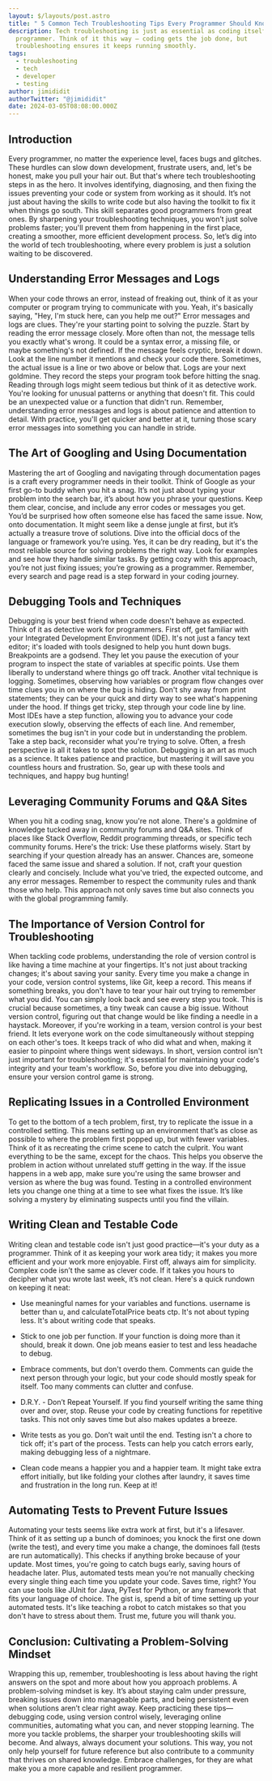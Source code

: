 ```yaml
---
layout: $/layouts/post.astro
title: " 5 Common Tech Troubleshooting Tips Every Programmer Should Know"
description: Tech troubleshooting is just as essential as coding itself for any
  programmer. Think of it this way – coding gets the job done, but
  troubleshooting ensures it keeps running smoothly.
tags:
  - troubleshooting
  - tech
  - developer
  - testing
author: jimididit
authorTwitter: "@jimididit"
date: 2024-03-05T08:08:00.000Z
---
```

## Introduction
Every programmer, no matter the experience level, faces bugs and glitches. These hurdles can slow down development, frustrate users, and, let's be honest, make you pull your hair out. But that's where tech troubleshooting steps in as the hero. It involves identifying, diagnosing, and then fixing the issues preventing your code or system from working as it should. It’s not just about having the skills to write code but also having the toolkit to fix it when things go south. This skill separates good programmers from great ones. By sharpening your troubleshooting techniques, you won’t just solve problems faster; you'll prevent them from happening in the first place, creating a smoother, more efficient development process. So, let’s dig into the world of tech troubleshooting, where every problem is just a solution waiting to be discovered.







## Understanding Error Messages and Logs

When your code throws an error, instead of freaking out, think of it as your computer or program trying to communicate with you. Yeah, it's basically saying, "Hey, I'm stuck here, can you help me out?" Error messages and logs are clues. They're your starting point to solving the puzzle. Start by reading the error message closely. More often than not, the message tells you exactly what's wrong. It could be a syntax error, a missing file, or maybe something's not defined. If the message feels cryptic, break it down. Look at the line number it mentions and check your code there. Sometimes, the actual issue is a line or two above or below that. Logs are your next goldmine. They record the steps your program took before hitting the snag. Reading through logs might seem tedious but think of it as detective work. You're looking for unusual patterns or anything that doesn't fit. This could be an unexpected value or a function that didn't run. Remember, understanding error messages and logs is about patience and attention to detail. With practice, you'll get quicker and better at it, turning those scary error messages into something you can handle in stride.

## The Art of Googling and Using Documentation

Mastering the art of Googling and navigating through documentation pages is a craft every programmer needs in their toolkit. Think of Google as your first go-to buddy when you hit a snag. It’s not just about typing your problem into the search bar, it’s about how you phrase your questions. Keep them clear, concise, and include any error codes or messages you get. You’d be surprised how often someone else has faced the same issue. Now, onto documentation. It might seem like a dense jungle at first, but it’s actually a treasure trove of solutions. Dive into the official docs of the language or framework you’re using. Yes, it can be dry reading, but it's the most reliable source for solving problems the right way. Look for examples and see how they handle similar tasks. By getting cozy with this approach, you’re not just fixing issues; you’re growing as a programmer. Remember, every search and page read is a step forward in your coding journey.

## Debugging Tools and Techniques

Debugging is your best friend when code doesn't behave as expected. Think of it as detective work for programmers. First off, get familiar with your Integrated Development Environment (IDE). It's not just a fancy text editor; it's loaded with tools designed to help you hunt down bugs. Breakpoints are a godsend. They let you pause the execution of your program to inspect the state of variables at specific points. Use them liberally to understand where things go off track. Another vital technique is logging. Sometimes, observing how variables or program flow changes over time clues you in on where the bug is hiding. Don't shy away from print statements; they can be your quick and dirty way to see what's happening under the hood. If things get tricky, step through your code line by line. Most IDEs have a step function, allowing you to advance your code execution slowly, observing the effects of each line. And remember, sometimes the bug isn't in your code but in understanding the problem. Take a step back, reconsider what you're trying to solve. Often, a fresh perspective is all it takes to spot the solution. Debugging is an art as much as a science. It takes patience and practice, but mastering it will save you countless hours and frustration. So, gear up with these tools and techniques, and happy bug hunting!

## Leveraging Community Forums and Q&A Sites

When you hit a coding snag, know you're not alone. There's a goldmine of knowledge tucked away in community forums and Q&A sites. Think of places like Stack Overflow, Reddit programming threads, or specific tech community forums. Here's the trick: Use these platforms wisely. Start by searching if your question already has an answer. Chances are, someone faced the same issue and shared a solution. If not, craft your question clearly and concisely. Include what you've tried, the expected outcome, and any error messages. Remember to respect the community rules and thank those who help. This approach not only saves time but also connects you with the global programming family.

## The Importance of Version Control for Troubleshooting

When tackling code problems, understanding the role of version control is like having a time machine at your fingertips. It's not just about tracking changes; it's about saving your sanity. Every time you make a change in your code, version control systems, like Git, keep a record. This means if something breaks, you don't have to tear your hair out trying to remember what you did. You can simply look back and see every step you took. This is crucial because sometimes, a tiny tweak can cause a big issue. Without version control, figuring out that change would be like finding a needle in a haystack. Moreover, if you're working in a team, version control is your best friend. It lets everyone work on the code simultaneously without stepping on each other's toes. It keeps track of who did what and when, making it easier to pinpoint where things went sideways. In short, version control isn't just important for troubleshooting; it's essential for maintaining your code's integrity and your team's workflow. So, before you dive into debugging, ensure your version control game is strong.

## Replicating Issues in a Controlled Environment

To get to the bottom of a tech problem, first, try to replicate the issue in a controlled setting. This means setting up an environment that’s as close as possible to where the problem first popped up, but with fewer variables. Think of it as recreating the crime scene to catch the culprit. You want everything to be the same, except for the chaos. This helps you observe the problem in action without unrelated stuff getting in the way. If the issue happens in a web app, make sure you're using the same browser and version as where the bug was found. Testing in a controlled environment lets you change one thing at a time to see what fixes the issue. It’s like solving a mystery by eliminating suspects until you find the villain.

## Writing Clean and Testable Code

Writing clean and testable code isn't just good practice—it's your duty as a programmer. Think of it as keeping your work area tidy; it makes you more efficient and your work more enjoyable. First off, always aim for simplicity. Complex code isn’t the same as clever code. If it takes you hours to decipher what you wrote last week, it’s not clean. Here's a quick rundown on keeping it neat:

- Use meaningful names for your variables and functions. username is better than u, and calculateTotalPrice beats ctp. It's not about typing less. It's about writing code that speaks.

- Stick to one job per function. If your function is doing more than it should, break it down. One job means easier to test and less headache to debug.

- Embrace comments, but don't overdo them. Comments can guide the next person through your logic, but your code should mostly speak for itself. Too many comments can clutter and confuse.

- D.R.Y. - Don’t Repeat Yourself. If you find yourself writing the same thing over and over, stop. Reuse your code by creating functions for repetitive tasks. This not only saves time but also makes updates a breeze.

- Write tests as you go. Don’t wait until the end. Testing isn't a chore to tick off; it's part of the process. Tests can help you catch errors early, making debugging less of a nightmare.

- Clean code means a happier you and a happier team. It might take extra effort initially, but like folding your clothes after laundry, it saves time and frustration in the long run. Keep at it!

## Automating Tests to Prevent Future Issues

Automating your tests seems like extra work at first, but it's a lifesaver. Think of it as setting up a bunch of dominoes; you knock the first one down (write the test), and every time you make a change, the dominoes fall (tests are run automatically). This checks if anything broke because of your update. Most times, you're going to catch bugs early, saving hours of headache later. Plus, automated tests mean you’re not manually checking every single thing each time you update your code. Saves time, right? You can use tools like JUnit for Java, PyTest for Python, or any framework that fits your language of choice. The gist is, spend a bit of time setting up your automated tests. It's like teaching a robot to catch mistakes so that you don't have to stress about them. Trust me, future you will thank you.

## Conclusion: Cultivating a Problem-Solving Mindset

Wrapping this up, remember, troubleshooting is less about having the right answers on the spot and more about how you approach problems. A problem-solving mindset is key. It’s about staying calm under pressure, breaking issues down into manageable parts, and being persistent even when solutions aren’t clear right away. Keep practicing these tips—debugging code, using version control wisely, leveraging online communities, automating what you can, and never stopping learning. The more you tackle problems, the sharper your troubleshooting skills will become. And always, always document your solutions. This way, you not only help yourself for future reference but also contribute to a community that thrives on shared knowledge. Embrace challenges, for they are what make you a more capable and resilient programmer.

